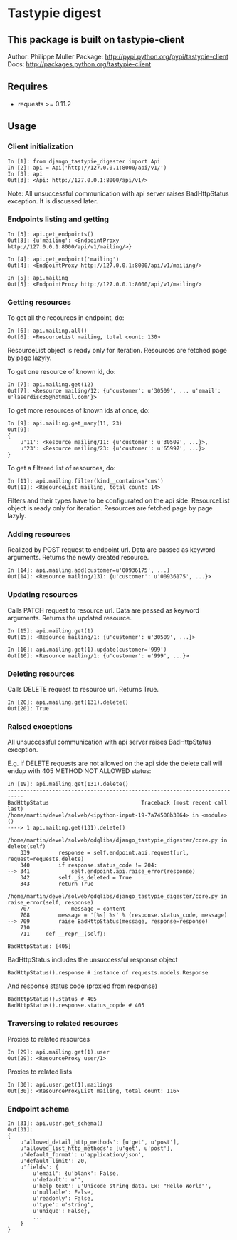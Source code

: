 Tastypie digest
===============


This package is built on tastypie-client
----------------------------------------

Author: Philippe Muller
Package: http://pypi.python.org/pypi/tastypie-client
Docs: http://packages.python.org/tastypie-client


Requires
--------

* requests >= 0.11.2


Usage
-----

### Client initialization

```
In [1]: from django_tastypie_digester import Api
In [2]: api = Api('http://127.0.0.1:8000/api/v1/')
In [3]: api
Out[3]: <Api: http://127.0.0.1:8000/api/v1/>
```

Note: All unsuccessful communication with api server raises BadHttpStatus exception. It is discussed later.

### Endpoints listing and getting

```
In [3]: api.get_endpoints()
Out[3]: {u'mailing': <EndpointProxy http://127.0.0.1:8000/api/v1/mailing/>}
```

```
In [4]: api.get_endpoint('mailing')
Out[4]: <EndpointProxy http://127.0.0.1:8000/api/v1/mailing/>

In [5]: api.mailing
Out[5]: <EndpointProxy http://127.0.0.1:8000/api/v1/mailing/>
```

### Getting resources

To get all the recources in endpoint, do:

```
In [6]: api.mailing.all()
Out[6]: <ResourceList mailing, total count: 130>
```

ResourceList object is ready only for iteration. Resources are fetched page by page lazyly.

To get one resource of known id, do:

```
In [7]: api.mailing.get(12)
Out[7]: <Resource mailing/12: {u'customer': u'30509', ... u'email': u'laserdisc35@hotmail.com'}>
```

To get more resources of known ids at once, do:

```
In [9]: api.mailing.get_many(11, 23)
Out[9]:
{
    u'11': <Resource mailing/11: {u'customer': u'30509', ...}>,
    u'23': <Resource mailing/23: {u'customer': u'65997', ...}>
}
```

To get a filtered list of resources, do:

```
In [11]: api.mailing.filter(kind__contains='cms')
Out[11]: <ResourceList mailing, total count: 14>
```

Filters and their types have to be configurated on the api side.
ResourceList object is ready only for iteration. Resources are fetched page by page lazyly.

### Adding resources

Realized by POST request to endpoint url. Data are passed as keyword arguments. Returns the newly created resource.

```
In [14]: api.mailing.add(customer=u'00936175', ...)
Out[14]: <Resource mailing/131: {u'customer': u'00936175', ...}>
```

### Updating resources

Calls PATCH request to resource url. Data are passed as keyword arguments. Returns the updated resource.

```
In [15]: api.mailing.get(1)
Out[15]: <Resource mailing/1: {u'customer': u'30509', ...}>

In [16]: api.mailing.get(1).update(customer='999')
Out[16]: <Resource mailing/1: {u'customer': u'999', ...}>
```

### Deleting resources

Calls DELETE request to resource url. Returns True.

```
In [20]: api.mailing.get(131).delete()
Out[20]: True
```

### Raised exceptions

All unsuccessful communication with api server raises BadHttpStatus exception.

E.g. if DELETE requests are not allowed on the api side the delete call will endup with 405 METHOD NOT ALLOWED status:

```
In [19]: api.mailing.get(131).delete()
---------------------------------------------------------------------------
BadHttpStatus                             Traceback (most recent call last)
/home/martin/devel/solweb/<ipython-input-19-7a74508b3864> in <module>()
----> 1 api.mailing.get(131).delete()

/home/martin/devel/solweb/qdqlibs/django_tastypie_digester/core.py in delete(self)
    339         response = self.endpoint.api.request(url, request=requests.delete)
    340         if response.status_code != 204:
--> 341             self.endpoint.api.raise_error(response)
    342         self._is_deleted = True
    343         return True

/home/martin/devel/solweb/qdqlibs/django_tastypie_digester/core.py in raise_error(self, response)
    707             message = content
    708         message = '[%s] %s' % (response.status_code, message)
--> 709         raise BadHttpStatus(message, response=response)
    710
    711     def __repr__(self):

BadHttpStatus: [405]
```

BadHttpStatus includes the unsuccessful response object

```
BadHttpStatus().response # instance of requests.models.Response
```

And response status code (proxied from response)

```
BadHttpStatus().status # 405
BadHttpStatus().response.status_copde # 405
```


### Traversing to related resources

Proxies to related resources

```
In [29]: api.mailing.get(1).user
Out[29]: <ResourceProxy user/1>
```

Proxies to related lists

```
In [30]: api.user.get(1).mailings
Out[30]: <ResourceProxyList mailing, total count: 116>
```

### Endpoint schema

```
In [31]: api.user.get_schema()
Out[31]:
{
    u'allowed_detail_http_methods': [u'get', u'post'],
    u'allowed_list_http_methods': [u'get', u'post'],
    u'default_format': u'application/json',
    u'default_limit': 20,
    u'fields': {
        u'email': {u'blank': False,
        u'default': u'',
        u'help_text': u'Unicode string data. Ex: "Hello World"',
        u'nullable': False,
        u'readonly': False,
        u'type': u'string',
        u'unique': False},
        ...
    }
}

```